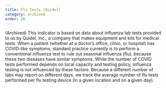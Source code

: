```yaml
---
title: Flu Tests (Quidel)
category: archived
order: 20
---
```


(Archived) This indicator is based on data about influenza lab tests provided to us by Quidel, Inc., a company that makes equipment and kits for medical tests.  When a patient (whether at a doctor’s office, clinic, or hospital) has COVID-like symptoms, standard practice currently is to perform a conventional influenza test to rule out seasonal influenza (flu), because these two diseases have similar symptoms. While the number of COVID tests performed depends on local capacity and testing policy, influenza testing is not influenced by these factors.  Because a different number of labs may report on different days, we track the average number of flu tests performed per flu testing device (in a given location and on a given day).